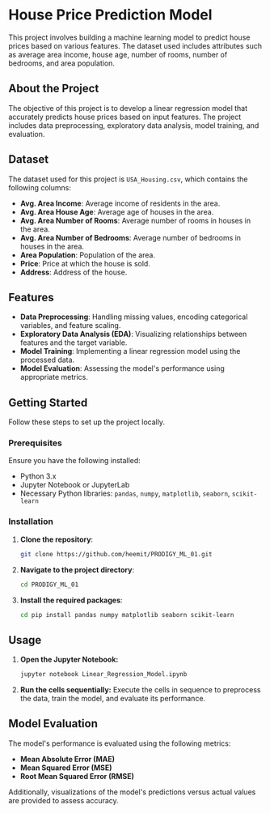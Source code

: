 # House Price Prediction Model

This project involves building a machine learning model to predict house prices based on various features. The dataset used includes attributes such as average area income, house age, number of rooms, number of bedrooms, and area population.

## About the Project

The objective of this project is to develop a linear regression model that accurately predicts house prices based on input features. The project includes data preprocessing, exploratory data analysis, model training, and evaluation.

## Dataset

The dataset used for this project is `USA_Housing.csv`, which contains the following columns:

- **Avg. Area Income**: Average income of residents in the area.
- **Avg. Area House Age**: Average age of houses in the area.
- **Avg. Area Number of Rooms**: Average number of rooms in houses in the area.
- **Avg. Area Number of Bedrooms**: Average number of bedrooms in houses in the area.
- **Area Population**: Population of the area.
- **Price**: Price at which the house is sold.
- **Address**: Address of the house.

## Features

- **Data Preprocessing**: Handling missing values, encoding categorical variables, and feature scaling.
- **Exploratory Data Analysis (EDA)**: Visualizing relationships between features and the target variable.
- **Model Training**: Implementing a linear regression model using the processed data.
- **Model Evaluation**: Assessing the model's performance using appropriate metrics.

## Getting Started

Follow these steps to set up the project locally.

### Prerequisites

Ensure you have the following installed:

- Python 3.x
- Jupyter Notebook or JupyterLab
- Necessary Python libraries: `pandas`, `numpy`, `matplotlib`, `seaborn`, `scikit-learn`

### Installation

1. **Clone the repository**:
   ```bash
   git clone https://github.com/heemit/PRODIGY_ML_01.git
   ```

2. **Navigate to the project directory**:
   ```bash
   cd PRODIGY_ML_01
   ```
  
3. **Install the required packages**:
   ```bash
   cd pip install pandas numpy matplotlib seaborn scikit-learn
   ```

## Usage

1. **Open the Jupyter Notebook:**
   ```bash
   jupyter notebook Linear_Regression_Model.ipynb
   ```

2. **Run the cells sequentially:**
   Execute the cells in sequence to preprocess the data, train the model, and evaluate its performance.

## Model Evaluation

The model's performance is evaluated using the following metrics:

- **Mean Absolute Error (MAE)**
- **Mean Squared Error (MSE)**
- **Root Mean Squared Error (RMSE)**

Additionally, visualizations of the model's predictions versus actual values are provided to assess accuracy.
